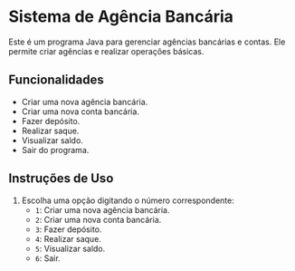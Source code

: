 # Sistema de Agência Bancária

Este é um programa Java para gerenciar agências bancárias e contas. Ele permite criar agências e realizar operações básicas.

## Funcionalidades

- Criar uma nova agência bancária.
- Criar uma nova conta bancária.
- Fazer depósito.
- Realizar saque.
- Visualizar saldo.
- Sair do programa.

## Instruções de Uso

1. Escolha uma opção digitando o número correspondente:
   - `1`: Criar uma nova agência bancária.
   - `2`: Criar uma nova conta bancária.
   - `3`: Fazer depósito.
   - `4`: Realizar saque.
   - `5`: Visualizar saldo.
   - `6`: Sair.
